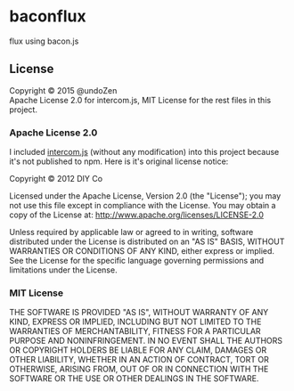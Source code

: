 # baconflux
flux using bacon.js


## License
Copyright &copy; 2015 @undoZen  
Apache License 2.0 for intercom.js, MIT License for the rest files in this project.

### Apache License 2.0

I included [intercom.js](https://github.com/diy/intercom.js/blob/d7652e76d6caebf45b0a8df76ed9fc5e088d0d96/intercom.js) (without any modification) into this project because it's not published to npm. Here is it's original license notice:

Copyright &copy; 2012 DIY Co

Licensed under the Apache License, Version 2.0 (the "License"); you may not use this file except in compliance with the License. You may obtain a copy of the License at: http://www.apache.org/licenses/LICENSE-2.0

Unless required by applicable law or agreed to in writing, software distributed under the License is distributed on an "AS IS" BASIS, WITHOUT WARRANTIES OR CONDITIONS OF ANY KIND, either express or implied. See the License for the specific language governing permissions and limitations under the License.

### MIT License

THE SOFTWARE IS PROVIDED "AS IS", WITHOUT WARRANTY OF ANY KIND, EXPRESS OR
IMPLIED, INCLUDING BUT NOT LIMITED TO THE WARRANTIES OF MERCHANTABILITY,
FITNESS FOR A PARTICULAR PURPOSE AND NONINFRINGEMENT. IN NO EVENT SHALL THE
AUTHORS OR COPYRIGHT HOLDERS BE LIABLE FOR ANY CLAIM, DAMAGES OR OTHER
LIABILITY, WHETHER IN AN ACTION OF CONTRACT, TORT OR OTHERWISE, ARISING FROM,
OUT OF OR IN CONNECTION WITH THE SOFTWARE OR THE USE OR OTHER DEALINGS IN
THE SOFTWARE. 
